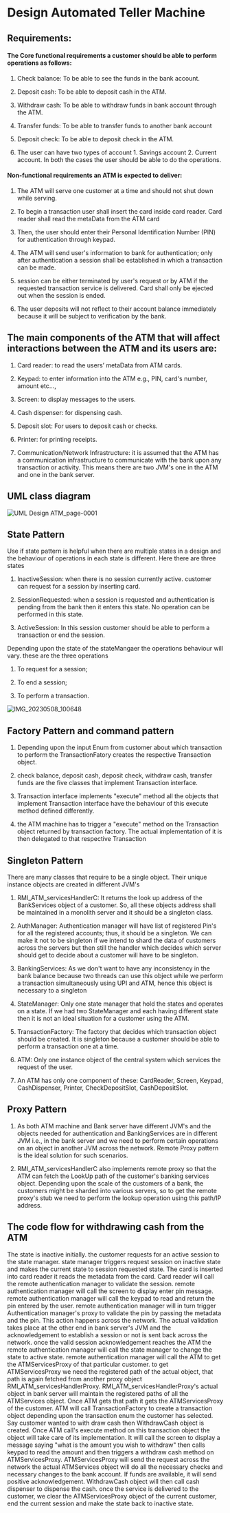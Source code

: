 # Design Automated Teller Machine

## Requirements:

#### The Core functional requirements a customer should be able to perform operations as follows:

1. Check balance: To be able to see the funds in the bank account.

2. Deposit cash: To be able to deposit cash in the ATM.

3. Withdraw cash: To be able to withdraw funds in bank account through the ATM.

4. Transfer funds: To be able to transfer funds to another bank account

5. Deposit check: To be able to deposit check in the ATM.

6. The user can have two types of account 1. Savings account 2. Current account. In both the cases the user should be able to do the operations.

#### Non-functional requirements an ATM is expected to deliver:

1. The ATM will serve one customer at a time and should not shut down while serving.

2. To begin a transaction user shall insert the card inside card reader. Card reader shall read the metaData from the ATM card

3. Then, the user should enter their Personal Identification Number (PIN) for authentication through keypad.

4. The ATM will send user's information to bank for authentication; only after authentication a session shall be established in which a transaction can be made.

5. session can be either terminated by user's request or by ATM if the requested transaction service is delivered. Card shall only be ejected out when the session is ended.

6. The user deposits will not reflect to their account balance immediately because it will be subject to verification by the bank.

## The main components of the ATM that will affect interactions between the ATM and its users are:

1. Card reader: to read the users’ metaData from ATM cards.

2. Keypad: to enter information into the ATM e.g., PIN, card's number, amount etc...,

3. Screen: to display messages to the users.

4. Cash dispenser: for dispensing cash.

5. Deposit slot: For users to deposit cash or checks.

6. Printer: for printing receipts.

7. Communication/Network Infrastructure: it is assumed that the ATM has a communication infrastructure to communicate with the bank upon any transaction or activity. This means there are two JVM's one in the ATM and one in the bank server. 

## UML class diagram
![UML Design ATM_page-0001](https://github.com/Abhitej-v/Real-World-Object-Oriented-Projects/assets/111651833/04802313-7b7a-4028-80ff-b63fb9325438)
## State Pattern

Use if state pattern is helpful when there are multiple states in a design and the behaviour of operations in each state is different. Here there are three states

1. InactiveSession: when there is no session currently active. customer can request for a session by inserting card.

2. SessionRequested: when a session is requested and authentication is pending from the bank then it enters this state. No operation can be performed in this state.

3. ActiveSession: In this session customer should be able to perform a transaction or end the session.

Depending upon the state of the stateMangaer the operations behaviour will vary. these are the three operations

1. To request for a session; 

2. To end a session;  

3. To perform a transaction.


![IMG_20230508_100648](https://github.com/Abhitej-v/Real-World-Object-Oriented-Projects/assets/111651833/1e177243-d68f-4006-98b9-fad2b9ceefeb)



## Factory Pattern and command pattern

1. Depending upon the input Enum from customer about which transaction to perform the TransactionFatory creates the respective Transaction object.

2. check balance, deposit cash, deposit check, withdraw cash, transfer funds are the five classes that implement Transaction interface.

3. Transaction interface implements "execute" method all the objects that implement Transaction interface have the behaviour of this execute method defined differently.

4. the ATM machine has to trigger a "execute" method on the Transaction object returned by transaction factory. The actual implementation of it is then delegated to that respective Transaction

## Singleton Pattern

There are many classes that require to be a single object. Their unique instance objects are created in different JVM's

1. RMI_ATM_servicesHandlerC: It returns the look up address of the BankServices object of a customer. So, all these objects address shall be maintained in a monolith server and it should be a singleton class.

2. AuthManager: Authentication manager will have list of registered Pin's for all the registered accounts; thus, it should be a singleton. We can make it not to be singleton if we intend to shard the data of customers across the servers but then still the handler which decides which server should get to decide about a customer will have to be singleton.

3. BankingServices: As we don't want to have any inconsistency in the bank balance because two threads can use this object while we perform a transaction simultaneously using UPI and ATM, hence this object is necessary to a singleton

4. StateManager: Only one state manager that hold the states and operates on a state. If we had two StateManager and each having different state then it is not an ideal situation for a customer using the ATM.

5. TransactionFactory: The factory that decides which transaction object should be created. It is singleton because a customer should be able to perform a transaction one at a time.

6. ATM: Only one instance object of the central system which services the request of the user.

7. An ATM has only one component of these: CardReader, Screen, Keypad, CashDispenser, Printer, CheckDepositSlot, CashDepositSlot.

## Proxy Pattern

1. As both ATM machine and Bank server have different JVM's and the objects needed for authentication and BankingServices are in different JVM i.e., in the bank server and we need to perform certain operations on an object in another JVM across the network. Remote Proxy pattern is the ideal solution for such scenarios.

2. RMI_ATM_servicesHandlerC also implements remote proxy so that the ATM can fetch the LookUp path of the customer's banking services object. Depending upon the scale of the customers of a bank, the customers might be sharded into various servers, so to get the remote proxy's stub we need to perform the lookup operation using this path/IP address.

## The code flow for withdrawing cash from the ATM

The state is inactive initially. the customer requests for an active session to the state manager. state manager triggers request session on inactive state and makes the current state to session requested state. The card is inserted into card reader it reads the metadata from the card. Card reader will call the remote authentication manager to validate the session. remote authentication manager will call the screen to display enter pin message. remote authentication manager will call the keypad to read and return the pin entered by the user. remote authentication manager will in turn trigger Authentication manager's proxy to validate the pin by passing the metadata and the pin. This action happens across the network. The actual validation takes place at the other end in bank server's JVM and the acknowledgement to establish a session or not is sent back across the network. once the valid session acknowledgement reaches the ATM the remote authentication manager will call the state manager to change the state to active state. remote authentication manager will call the ATM to get the ATMServicesProxy of that particular customer. to get ATMServicesProxy we need the registered path of the actual object, that path is again fetched from another proxy object RMI_ATM_servicesHandlerProxy. RMI_ATM_servicesHandlerProxy's actual object in bank server will maintain the registered paths of all the ATMServices object. Once ATM gets that path it gets the ATMServicesProxy of the customer. ATM will call TransactionFactory to create a transaction object depending upon the transaction enum the customer has selected. Say customer wanted to with draw cash then WithdrawCash object is created. Once ATM call's execute method on this transaction object the object will take care of its implementation. It will call the screen to display a message saying "what is the amount you wish to withdraw" then calls keypad to read the amount and then triggers a withdraw cash method on ATMServicesProxy. ATMServicesProxy will send the request across the network the actual ATMServices object will do all the necessary checks and necessary changes to the bank account. If funds are available, it will send positive acknowledgement. WithdrawCash object will then call cash dispenser to dispense the cash. once the service is delivered to the customer, we clear the ATMServicesProxy object of the current customer, end the current session and make the state back to inactive state.
